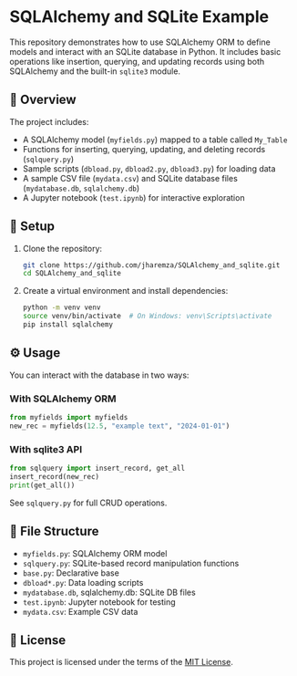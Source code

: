 # SQLAlchemy and SQLite Example

This repository demonstrates how to use SQLAlchemy ORM to define models and interact with an SQLite database in Python. It includes basic operations like insertion, querying, and updating records using both SQLAlchemy and the built-in `sqlite3` module.

## 🧱 Overview

The project includes:

- A SQLAlchemy model (`myfields.py`) mapped to a table called `My_Table`
- Functions for inserting, querying, updating, and deleting records (`sqlquery.py`)
- Sample scripts (`dbload.py`, `dbload2.py`, `dbload3.py`) for loading data
- A sample CSV file (`mydata.csv`) and SQLite database files (`mydatabase.db`, `sqlalchemy.db`)
- A Jupyter notebook (`test.ipynb`) for interactive exploration

## 🚀 Setup

1. Clone the repository:

   ```bash
   git clone https://github.com/jharemza/SQLAlchemy_and_sqlite.git
   cd SQLAlchemy_and_sqlite
   ```

2. Create a virtual environment and install dependencies:

   ```bash
   python -m venv venv
   source venv/bin/activate  # On Windows: venv\Scripts\activate
   pip install sqlalchemy
   ```

## ⚙️ Usage

You can interact with the database in two ways:

### With SQLAlchemy ORM

```python
from myfields import myfields
new_rec = myfields(12.5, "example text", "2024-01-01")
```

### With sqlite3 API

```python
from sqlquery import insert_record, get_all
insert_record(new_rec)
print(get_all())
```

See `sqlquery.py` for full CRUD operations.

## 📂 File Structure

- `myfields.py`: SQLAlchemy ORM model
- `sqlquery.py`: SQLite-based record manipulation functions
- `base.py`: Declarative base
- `dbload*.py`: Data loading scripts
- `mydatabase.db`, sqlalchemy.db: SQLite DB files
- `test.ipynb`: Jupyter notebook for testing
- `mydata.csv`: Example CSV data

## 📝 License

This project is licensed under the terms of the [MIT License](LICENSE).
